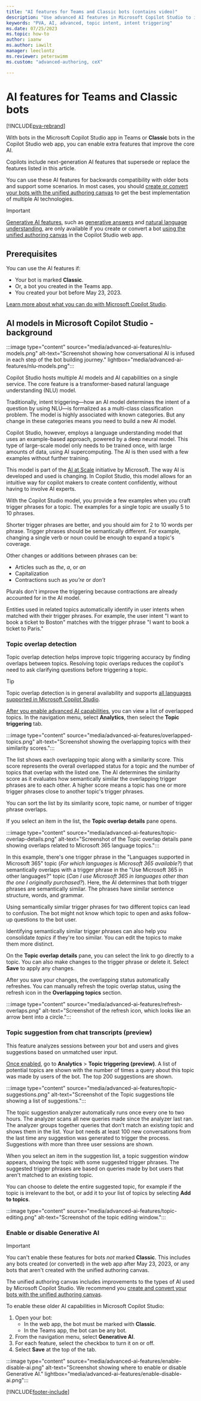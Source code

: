 ```yaml
---
title: "AI features for Teams and Classic bots (contains video)"
description: "Use advanced AI features in Microsoft Copilot Studio to improve how your bots interact with your bot users. These features are available in the Teams app for Microsoft Copilot Studio and for Classic bots."
keywords: "PVA, AI, advanced, topic intent, intent triggering"
ms.date: 07/25/2023
ms.topic: how-to
author: iaanw
ms.author: iawilt
manager: leeclontz
ms.reviewer: peterswimm
ms.custom: "advanced-authoring, ceX"

---
```


# AI features for Teams and Classic bots

[!INCLUDE[pva-rebrand](includes/pva-rebrand.md)]

With bots in the Microsoft Copilot Studio app in Teams or **Classic** bots in the Copilot Studio web app, you can enable extra features that improve the core AI.

Copilots include next-generation AI features that supersede or replace the features listed in this article.

You can use these AI features for backwards compatibility with older bots and support some scenarios. In most cases, you should [create or convert your bots with the unified authoring canvas](unified-authoring-conversion.md) to get the best implementation of multiple AI technologies.

> [!IMPORTANT]
> [Generative AI features](nlu-gpt-overview.md), such as [generative answers](nlu-boost-conversations.md) and [natural language understanding](nlu-authoring.md), are only available if you create or convert a bot [using the unified authoring canvas](unified-authoring-conversion.md#what-is-new-or-has-been-updated-in-the-latest-microsoft-copilot-studio) in the Copilot Studio web app.

## Prerequisites

You can use the AI features if:

- Your bot is marked **Classic**.
- Or, a bot you created in the Teams app.
- You created your bot before May 23, 2023.

[Learn more about what you can do with Microsoft Copilot Studio](fundamentals-what-is-power-virtual-agents.md).

## AI models in Microsoft Copilot Studio - background

:::image type="content" source="media/advanced-ai-features/nlu-models.png" alt-text="Screenshot showing how conversational AI is infused in each step of the bot building journey." lightbox="media/advanced-ai-features/nlu-models.png":::

Copilot Studio hosts multiple AI models and AI capabilities on a single service. The core feature is a transformer-based natural language understanding (NLU) model.

Traditionally, intent triggering—how an AI model determines the intent of a question  by using NLU—is formalized as a multi-class classification problem. The model is highly associated with known categories. But any change in these categories means you need to build a new AI model.

Copilot Studio, however, employs a language understanding model that uses an example-based approach, powered by a deep neural model. This type of large-scale model only needs to be trained once, with large amounts of data, using AI supercomputing. The AI is then used with a few examples without further training.

This model is part of the [AI at Scale](https://innovation.microsoft.com/ai-at-scale) initiative by Microsoft. The way AI is developed and used is changing. In Copilot Studio, this model allows for an intuitive way for copilot makers to create content confidently, without having to involve AI experts.

With the Copilot Studio model, you provide a few examples when you craft trigger phrases for a topic. The examples for a single topic are usually 5 to 10 phrases.

Shorter trigger phrases are better, and you should aim for 2 to 10 words per phrase. Trigger phrases should be semantically different. For example, changing a single verb or noun could be enough to expand a topic's coverage.

Other changes or additions between phrases can be:

- Articles such as _the_, _a_, or _an_
- Capitalization
- Contractions such as _you're_ or _don't_

Plurals don't improve the triggering because contractions are already accounted for in the AI model.

Entities used in related topics automatically identify in user intents when matched with their trigger phrases. For example, the user intent "I want to book a ticket to Boston" matches with the trigger phrase "I want to book a ticket to Paris."

### Topic overlap detection

Topic overlap detection helps improve topic triggering accuracy by finding overlaps between topics. Resolving topic overlaps reduces the copilot's need to ask clarifying questions before triggering a topic.

> [!TIP]
> Topic overlap detection is in general availability and supports [all languages supported in Microsoft Copilot Studio](authoring-language-support.md).

[After you enable advanced AI capabilities](#enable-or-disable-generative-ai), you can view a list of overlapped topics. In the navigation menu, select **Analytics**, then select the **Topic triggering** tab.

:::image type="content" source="media/advanced-ai-features/overlapped-topics.png" alt-text="Screenshot showing the overlapping topics with their similarity scores.":::

The list shows each overlapping topic along with a similarity score. This score represents the overall overlapped status for a topic and the number of topics that overlap with the listed one. The AI determines the similarity score as it evaluates how semantically similar the overlapping trigger phrases are to each other. A higher score means a topic has one or more trigger phrases close to another topic's trigger phrases.

You can sort the list by its similarity score, topic name, or number of trigger phrase overlaps.

If you select an item in the list, the **Topic overlap details** pane opens.

:::image type="content" source="media/advanced-ai-features/topic-overlap-details.png" alt-text="Screenshot of the Topic overlap details pane showing overlaps related to Microsoft 365 language topics.":::

In this example, there's one trigger phrase in the "Languages supported in Microsoft 365" topic (_For which languages is Microsoft 365 available?_) that semantically overlaps with a trigger phrase in the "Use Microsoft 365 in other languages?" topic (_Can I use Microsoft 365 in languages other than the one I originally purchased?_). Here, the AI determines that both trigger phrases are semantically similar. The phrases have similar sentence structure, words, and grammar.

Using semantically similar trigger phrases for two different topics can lead to confusion. The bot might not know which topic to open and asks follow-up questions to the bot user.

Identifying semantically similar trigger phrases can also help you consolidate _topics_ if they're too similar. You can edit the topics to make them more distinct.

On the **Topic overlap details** pane, you can select the link to go directly to a topic. You can also make changes to the trigger phrase or delete it. Select **Save** to apply any changes.

After you save your changes, the overlapping status automatically refreshes. You can manually refresh the topic overlap status, using the refresh icon in the **Overlapping topics** section.

:::image type="content" source="media/advanced-ai-features/refresh-overlaps.png" alt-text="Screenshot of the refresh icon, which looks like an arrow bent into a circle.":::

### Topic suggestion from chat transcripts (preview)

This feature analyzes sessions between your bot and users and gives suggestions based on unmatched user input.

[Once enabled](#enable-or-disable-generative-ai), go to **Analytics** > **Topic triggering (preview)**. A list of potential topics are shown with the number of times a query about this topic was made by users of the bot. The top 200 suggestions are shown.

:::image type="content" source="media/advanced-ai-features/topic-suggestions.png" alt-text="Screenshot of the Topic suggestions tile showing a list of suggestions.":::

The topic suggestion analyzer automatically runs once every one to two hours. The analyzer scans all new queries made since the analyzer last ran. The analyzer groups together queries that don't match an existing topic and shows them in the list. Your bot needs at least 100 new conversations from the last time any suggestion was generated to trigger the process. Suggestions with more than three user sessions are shown.

When you select an item in the suggestion list, a topic suggestion window appears, showing the topic with some suggested trigger phrases. The suggested trigger phrases are based on queries made by bot users that aren't matched to an existing topic.

You can choose to delete the entire suggested topic, for example if the topic is irrelevant to the bot, or add it to your list of topics by selecting **Add to topics**.

:::image type="content" source="media/advanced-ai-features/topic-editing.png" alt-text="Screenshot of the topic editing window.":::

<!-- 
### Conversation personalization (preview)

> [!IMPORTANT]
> The conversation personalization (preview) capability will be **retired on 28 September 2023**. From that date onwards, you won't be able to enable this capability in any new or existing bots. The capability will also be disabled for any existing bots that have it enabled.
>  
> The unified authoring canvas includes a raft of improvements to the types of AI used by Microsoft Copilot Studio. Wherever possible, we recommend you [create and convert your bots with the unified authoring canvas](unified-authoring-conversion.md).

For this capability, the bot reuses information from Microsoft Graph and Microsoft Entra ID throughout the conversation. This feature allows the bot to use already existing information to enhance and personalize future conversations. For example, if a user mentions a name, email, or zip code these properties are stored and used in later conversations without having to reprompt the user.

Specifically, with this feature enabled, when the bot asks questions such as those in the following table, the corresponding user information is pulled from Microsoft Graph and Microsoft Entra ID (for authenticated users) and provided as prompts for the user to choose as an option.

:::image type="content" source="media/advanced-ai-features/improvements-authoring.png" alt-text="Screenshot of the triggering improvements highlighted as part of topic authoring.":::

| Sample bot questions | User property automatically filled from Microsoft Graph or Microsoft Entra ID |
| -------------------- | ------------------- |
| - `Where do you live?`</br>- `For assistance with this matter you'll need to provide your address.`</br>- `Thank you for that. Please give me 2-3 minutes to review your previous case. May I know your address?` | Address |
| - `OK. I'll need you to enter your annual income in order to assist.`</br>- `OK. Can I get your annual income so I can help with that?` | Annual income  |
| - `I'll help if I can. Would you tell me when you were born please (day/month/year)?`</br>- `What is your date of birth?`</br>- `Could you give me your date of birth, please?` | Date of birth |
| - `I can help you out with that. What's your business phone number so I can go ahead?`</br>- `Will proceed if you please provide your work phone number to contact you?` | Business phone number |
| - `Can you supply your city of residence?`</br>- `Please provide your city of residence.`</br>- `I agree. I'd like to know your city of residence to continue. Please tell me what city you're in.`</br> | City of residence |
| - `OK, no problem. Can you tell me the country where you live?`</br> - `Let me assist you with your concern regarding your DVD. Before we proceed, please provide me with the country you are in.`</br> | Country of residence |
| - `For assistance with this matter you'll need to provide your email address.`</br>- `Tell me the e-mail address where I can contact you.` | Email address |
| - `Please tell me: what is your fax number?`</br>- `Alright. Go ahead and enter your telefax number for me please.` | Fax number |
| - `I'd be glad to help you with that. By the way, may I ask for your first name so that I can address you properly?`</br>- `Please enter your name for me.`</br>- `What's your first name?` | First name  |
| - `For assistance with this matter you'll need to provide your gender.`</br>- `Sure, I can assist with that. What is your gender?`</br>- `Please enter your gender.`</br> | Gender |
| - `What is your home phone number?`</br>- `Please provide your home phone number.`</br> | Home phone number |
| - `I'll help if I can. Would you tell me your job title please?`</br>- `Sure, I'd be glad to help. Please enter your career title to proceed. | Job title |
| - `Might I know your last name in order to proceed?`</br>- `I see. Allow me to review this case number. Can you also tell me your last name for me to address you properly?` | Last name |
| - `I'll see if I can help. Could you please enter your director's name?`</br>- `I'll help you if I can. could you tell me your principal's name, please?`</br>- `What is your manager's name?`</br>- `Please share the name of your supervisor.` | Manager's name |
| - `Wondering if you would please provide your conjugal status?`</br>- `To assist you I'll need you to enter your marital status.` | Marital status |
| - `Wondering if you would please provide your middle name?`</br>- `I'd be glad to help you with that. By the way, may I ask for your middle name so that I can address you properly?` | Middle name |
| - `Could you please provide me with your mobile phone number?`</br>- `It's not a problem. I'll just need your cell phone number please.` | Mobile phone number |
| - `I'll need your nickname please?`</br>- `It's my pleasure to assist. Can you inform me of your nickname?` | Nick name |
| - `Sure. To help with that, I'll need you to specify how many children you have please.`</br>- `Please indicate the number of children you have.` | Number of children |
| - `I'll see if I can help. Will you be able to enter your partner's full name?`</br>- `Please tell me your spouse's first name.`</br>- `Can you give me the first name of your husband or wife, please?` | Spouse/partner name |
| - `Can you please tell me what your state of residence is?`</br>- `I can help you out with that. What's your state of residence so I can go ahead?` | State/province of residence                                         |
| - `Wondering if you would please provide your zip code?`</br>- `I can help you out with that. What's your zip code so I can go ahead?` | Zip code |
-->

### Enable or disable Generative AI

> [!IMPORTANT]
> You can't enable these features for bots _not_ marked **Classic**. This includes any bots created (or converted) in the web app after May 23, 2023, or any bots that aren't created with the unified authoring canvas.
>  
> The unified authoring canvas includes improvements to the types of AI used by Microsoft Copilot Studio. We recommend you [create and convert your bots with the unified authoring canvas](unified-authoring-conversion.md).

To enable these older AI capabilities in Microsoft Copilot Studio:

1. Open your bot:
   - In the web app, the bot must be marked with **Classic**.
   - In the Teams app, the bot can be any bot.
1. From the navigation menu, select **Generative AI**.
1. For each feature, select the checkbox to turn it on or off.
1. Select **Save** at the top of the tab.

:::image type="content" source="media/advanced-ai-features/enable-disable-ai.png" alt-text="Screenshot showing where to enable or disable Generative AI." lightbox="media/advanced-ai-features/enable-disable-ai.png":::

[!INCLUDE[footer-include](includes/footer-banner.md)]
